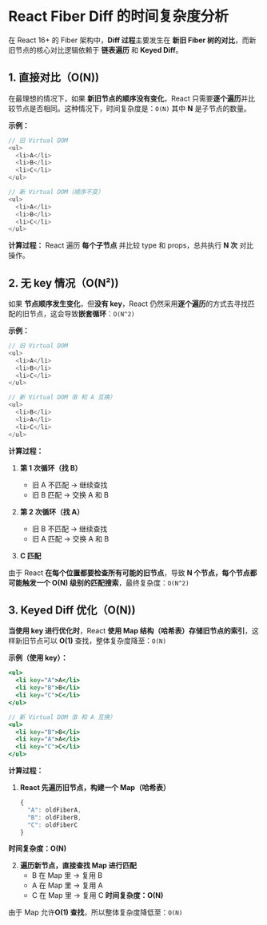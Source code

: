 # **React Fiber Diff 的时间复杂度分析**
在 React 16+ 的 Fiber 架构中，**Diff 过程**主要发生在 **新旧 Fiber 树的对比**，而新旧节点的核心对比逻辑依赖于 **链表遍历** 和 **Keyed Diff**。

## **1. 直接对比（O(N))**
在最理想的情况下，如果 **新旧节点的顺序没有变化**，React 只需要**逐个遍历**并比较节点是否相同。这种情况下，时间复杂度是：`O(N)`
其中 **N** 是子节点的数量。

**示例：**
```js
// 旧 Virtual DOM
<ul>
  <li>A</li>
  <li>B</li>
  <li>C</li>
</ul>

// 新 Virtual DOM（顺序不变）
<ul>
  <li>A</li>
  <li>B</li>
  <li>C</li>
</ul>
```

**计算过程：**
React 遍历 **每个子节点** 并比较 type 和 props，总共执行 **N 次** 对比操作。

## 2. 无 **key 情况（O(N²))**
如果 **节点顺序发生变化**，但**没有 key**，React 仍然采用**逐个遍历**的方式去寻找匹配的旧节点，这会导致**嵌套循环**：`O(N^2)`

**示例：**

```js
// 旧 Virtual DOM
<ul>
  <li>A</li>
  <li>B</li>
  <li>C</li>
</ul>

// 新 Virtual DOM（B 和 A 互换）
<ul>
  <li>B</li>
  <li>A</li>
  <li>C</li>
</ul>
```

**计算过程：**

1. **第 1 次循环（找 B）**
	- 旧 A 不匹配 → 继续查找
	- 旧 B 匹配 → 交换 A 和 B

2. **第 2 次循环（找 A）**
	- 旧 B 不匹配 → 继续查找
	- 旧 A 匹配 → 交换 A 和 B

3. **C 匹配**

由于 React **在每个位置都要检查所有可能的旧节点**，导致 **N 个节点，每个节点都可能触发一个 O(N) 级别的匹配搜索**，最终复杂度：`O(N^2)`

## **3. Keyed Diff 优化（O(N))**
**当使用 key 进行优化时**，React **使用 Map 结构（哈希表）存储旧节点的索引**，这样新旧节点可以 **O(1)** 查找，整体复杂度降至：`O(N)`

**示例（使用 key）：**
```jsx
<ul>
  <li key="A">A</li>
  <li key="B">B</li>
  <li key="C">C</li>
</ul>

// 新 Virtual DOM（B 和 A 互换）
<ul>
  <li key="B">B</li>
  <li key="A">A</li>
  <li key="C">C</li>
</ul>
```

**计算过程：**

1. **React 先遍历旧节点，构建一个 Map（哈希表）**
	```js
	{
	  "A": oldFiberA,
	  "B": oldFiberB,
	  "C": oldFiberC
	}
	```
**时间复杂度：O(N)**
 
2. **遍历新节点，直接查找 Map 进行匹配**
	- B 在 Map 里 → 复用 B
	- A 在 Map 里 → 复用 A
	- C 在 Map 里 → 复用 C
**时间复杂度：O(N)**

由于 Map 允许**O(1) 查找**，所以整体复杂度降低至：`O(N)`
